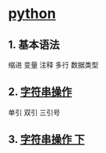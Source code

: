 # [python](http://www.mindg.cn/)
## 1. 基本语法
  缩进 变量 注释 多行 数据类型
## 2. [字符串操作](http://www.mindg.cn/?p=1857)
  单引 双引 三引号
## 3. [字符串操作 下]()
